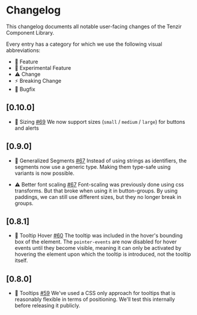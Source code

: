# Changelog

This changelog documents all notable user-facing changes of the Tenzir 
Component Library.

Every entry has a category for which we use the following visual abbreviations:

- 🎁 Feature
- 🧬 Experimental Feature
- ⚠️  Change
- ⚡️ Breaking Change
- 🐞 Bugfix

## [0.10.0]
- 🎁 Sizing [#69](https://github.com/tenzir/ui-component-library/pull/71)
We now support sizes (`small` / `medium` / `large`) for buttons and alerts

## [0.9.0]
- 🎁 Generalized Segments [#67](https://github.com/tenzir/ui-component-library/pull/67)
Instead of using strings as identifiers, the segments now use a generic type.
Making them type-safe using variants is now possible.

- ⚠️  Better font scaling [#67](https://github.com/tenzir/ui-component-library/pull/67)
Font-scaling was previously done using css transforms. But that broke when using
it in button-groups. By using paddings, we can still use different sizes,
but they no longer break in groups.

## [0.8.1]
- 🐞 Tooltip Hover [#60](https://github.com/tenzir/ui-component-library/pull/60)
The tooltip was included in the hover's bounding box of the element. The 
`pointer-events` are now disabled for hover events until they become visible, 
meaning it can only be activated by hovering the element upon which the tooltip
is introduced, not the tooltip itself.

## [0.8.0]
- 🧬 Tooltips [#59](https://github.com/tenzir/ui-component-library/pull/59)
We've used a CSS only approach for tooltips that is reasonably flexible in terms
of positioning. We'll test this internally before releasing it publicly.
